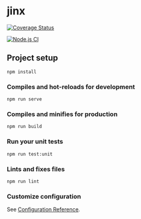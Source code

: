 # jinx

[![Coverage Status](https://coveralls.io/repos/github/andrewboyley/reward-based-data-labelling/badge.svg?branch=develop&t=HJlYN4)](https://coveralls.io/github/andrewboyley/reward-based-data-labelling?branch=develop)

[![Node.js CI](https://github.com/andrewboyley/reward-based-data-labelling/actions/workflows/CI.yml/badge.svg)](https://github.com/andrewboyley/reward-based-data-labelling/actions/workflows/CI.yml)

## Project setup

```
npm install
```

### Compiles and hot-reloads for development

```
npm run serve
```

### Compiles and minifies for production

```
npm run build
```

### Run your unit tests

```
npm run test:unit
```

### Lints and fixes files

```
npm run lint
```

### Customize configuration

See [Configuration Reference](https://cli.vuejs.org/config/).
